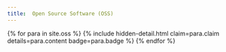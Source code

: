 ```yaml
---
title:  Open Source Software (OSS)
---
```


<dl>
{% for para in site.oss %}
    {% include hidden-detail.html claim=para.claim details=para.content badge=para.badge %}
{% endfor %}
</dl>